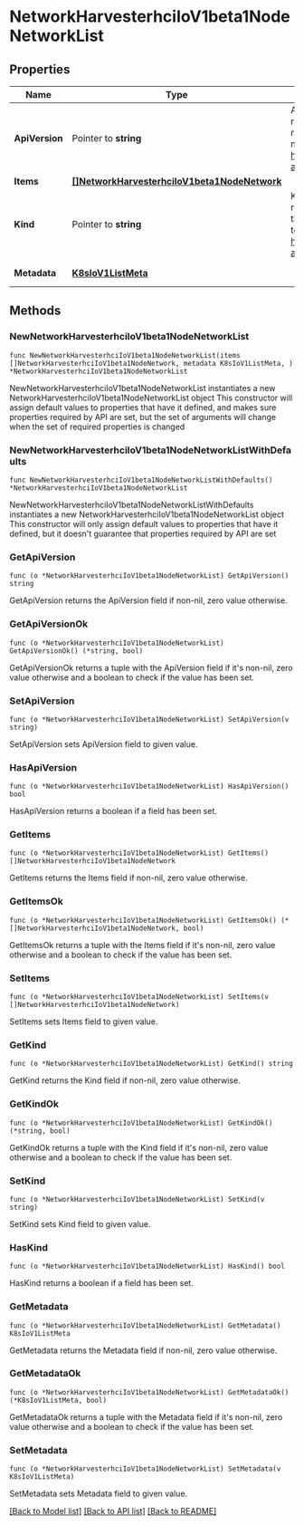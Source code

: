 # NetworkHarvesterhciIoV1beta1NodeNetworkList

## Properties

Name | Type | Description | Notes
------------ | ------------- | ------------- | -------------
**ApiVersion** | Pointer to **string** | APIVersion defines the versioned schema of this representation of an object. Servers should convert recognized schemas to the latest internal value, and may reject unrecognized values. More info: https://git.k8s.io/community/contributors/devel/sig-architecture/api-conventions.md#resources | [optional] 
**Items** | [**[]NetworkHarvesterhciIoV1beta1NodeNetwork**](NetworkHarvesterhciIoV1beta1NodeNetwork.md) |  | 
**Kind** | Pointer to **string** | Kind is a string value representing the REST resource this object represents. Servers may infer this from the endpoint the client submits requests to. Cannot be updated. In CamelCase. More info: https://git.k8s.io/community/contributors/devel/sig-architecture/api-conventions.md#types-kinds | [optional] 
**Metadata** | [**K8sIoV1ListMeta**](K8sIoV1ListMeta.md) |  | [default to {}]

## Methods

### NewNetworkHarvesterhciIoV1beta1NodeNetworkList

`func NewNetworkHarvesterhciIoV1beta1NodeNetworkList(items []NetworkHarvesterhciIoV1beta1NodeNetwork, metadata K8sIoV1ListMeta, ) *NetworkHarvesterhciIoV1beta1NodeNetworkList`

NewNetworkHarvesterhciIoV1beta1NodeNetworkList instantiates a new NetworkHarvesterhciIoV1beta1NodeNetworkList object
This constructor will assign default values to properties that have it defined,
and makes sure properties required by API are set, but the set of arguments
will change when the set of required properties is changed

### NewNetworkHarvesterhciIoV1beta1NodeNetworkListWithDefaults

`func NewNetworkHarvesterhciIoV1beta1NodeNetworkListWithDefaults() *NetworkHarvesterhciIoV1beta1NodeNetworkList`

NewNetworkHarvesterhciIoV1beta1NodeNetworkListWithDefaults instantiates a new NetworkHarvesterhciIoV1beta1NodeNetworkList object
This constructor will only assign default values to properties that have it defined,
but it doesn't guarantee that properties required by API are set

### GetApiVersion

`func (o *NetworkHarvesterhciIoV1beta1NodeNetworkList) GetApiVersion() string`

GetApiVersion returns the ApiVersion field if non-nil, zero value otherwise.

### GetApiVersionOk

`func (o *NetworkHarvesterhciIoV1beta1NodeNetworkList) GetApiVersionOk() (*string, bool)`

GetApiVersionOk returns a tuple with the ApiVersion field if it's non-nil, zero value otherwise
and a boolean to check if the value has been set.

### SetApiVersion

`func (o *NetworkHarvesterhciIoV1beta1NodeNetworkList) SetApiVersion(v string)`

SetApiVersion sets ApiVersion field to given value.

### HasApiVersion

`func (o *NetworkHarvesterhciIoV1beta1NodeNetworkList) HasApiVersion() bool`

HasApiVersion returns a boolean if a field has been set.

### GetItems

`func (o *NetworkHarvesterhciIoV1beta1NodeNetworkList) GetItems() []NetworkHarvesterhciIoV1beta1NodeNetwork`

GetItems returns the Items field if non-nil, zero value otherwise.

### GetItemsOk

`func (o *NetworkHarvesterhciIoV1beta1NodeNetworkList) GetItemsOk() (*[]NetworkHarvesterhciIoV1beta1NodeNetwork, bool)`

GetItemsOk returns a tuple with the Items field if it's non-nil, zero value otherwise
and a boolean to check if the value has been set.

### SetItems

`func (o *NetworkHarvesterhciIoV1beta1NodeNetworkList) SetItems(v []NetworkHarvesterhciIoV1beta1NodeNetwork)`

SetItems sets Items field to given value.


### GetKind

`func (o *NetworkHarvesterhciIoV1beta1NodeNetworkList) GetKind() string`

GetKind returns the Kind field if non-nil, zero value otherwise.

### GetKindOk

`func (o *NetworkHarvesterhciIoV1beta1NodeNetworkList) GetKindOk() (*string, bool)`

GetKindOk returns a tuple with the Kind field if it's non-nil, zero value otherwise
and a boolean to check if the value has been set.

### SetKind

`func (o *NetworkHarvesterhciIoV1beta1NodeNetworkList) SetKind(v string)`

SetKind sets Kind field to given value.

### HasKind

`func (o *NetworkHarvesterhciIoV1beta1NodeNetworkList) HasKind() bool`

HasKind returns a boolean if a field has been set.

### GetMetadata

`func (o *NetworkHarvesterhciIoV1beta1NodeNetworkList) GetMetadata() K8sIoV1ListMeta`

GetMetadata returns the Metadata field if non-nil, zero value otherwise.

### GetMetadataOk

`func (o *NetworkHarvesterhciIoV1beta1NodeNetworkList) GetMetadataOk() (*K8sIoV1ListMeta, bool)`

GetMetadataOk returns a tuple with the Metadata field if it's non-nil, zero value otherwise
and a boolean to check if the value has been set.

### SetMetadata

`func (o *NetworkHarvesterhciIoV1beta1NodeNetworkList) SetMetadata(v K8sIoV1ListMeta)`

SetMetadata sets Metadata field to given value.



[[Back to Model list]](../README.md#documentation-for-models) [[Back to API list]](../README.md#documentation-for-api-endpoints) [[Back to README]](../README.md)


